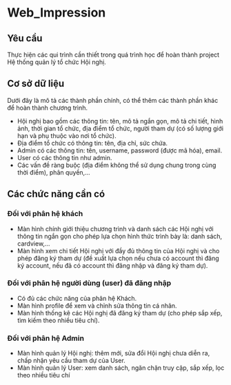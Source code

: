 # Web_Impression
## Yêu cầu
Thực hiện các qui trình cần thiết trong quá trình học để hoàn thành project Hệ thống quản lý tổ
chức Hội nghị.
## Cơ sở dữ liệu
Dưới đây là mô tả các thành phần chính, có thể thêm các thành phần khác để hoàn thành chương
trình.
- Hội nghị bao gồm các thông tin: tên, mô tả ngắn gọn, mô tả chi tiết, hình ảnh, thời gian
tổ chức, địa điểm tổ chức, người tham dự (có số lượng giới hạn và phụ thuộc vào nơi tổ
chức).
- Địa điểm tổ chức có thông tin: tên, địa chỉ, sức chứa.
- Admin có các thông tin: tên, username, password (được mã hóa), email.
- User có các thông tin như admin.
- Các vấn đề ràng buộc (địa điểm không thể sử dụng chung trong cùng thời điểm), phân
quyền,…
## Các chức năng cần có
### Đối với phân hệ khách
- Màn hình chính giới thiệu chương trình và danh sách các Hội nghị với thông tin ngắn gọn
cho phép lựa chọn hình thức trình bày là: danh sách, cardview,…
- Màn hình xem chi tiết Hội nghị với đầy đủ thông tin của Hội nghị và cho phép đăng ký
tham dự (đề xuất lựa chọn nếu chưa có account thì đăng ký account, nếu đã có account
thì đăng nhập và đăng ký tham dự).
### Đối với phân hệ người dùng (user) đã đăng nhập
- Có đủ các chức năng của phân hệ Khách.
- Màn hình profile để xem và chỉnh sửa thông tin cá nhân.
- Màn hình thống kê các Hội nghị đã đăng ký tham dự (cho phép sắp xếp, tìm kiếm theo
nhiều tiêu chí).
### Đối với phân hệ Admin
- Màn hình quản lý Hội nghị: thêm mới, sửa đổi Hội nghị chưa diễn ra, chấp nhận yêu cầu
tham dự của User.
- Màn hình quản lý User: xem danh sách, ngăn chặn truy cập, sắp xếp, lọc theo nhiều tiêu
chí
